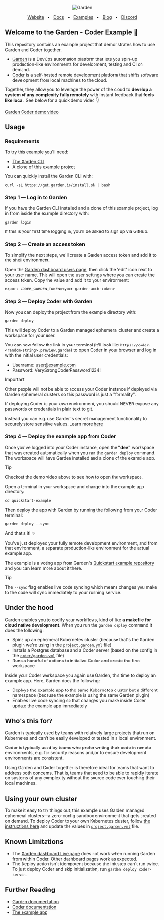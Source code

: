 <p align="center">
  <picture>
    <source media="(prefers-color-scheme: dark)" srcset="https://github-production-user-asset-6210df.s3.amazonaws.com/658727/272340510-34957be5-7318-4473-8141-2751ca571c4f.png">
    <source media="(prefers-color-scheme: light)" srcset="https://github-production-user-asset-6210df.s3.amazonaws.com/658727/272340472-ad8d7a46-ef85-47ea-9129-d815206ed2f6.png">
    <img alt="Garden" src="https://github-production-user-asset-6210df.s3.amazonaws.com/658727/272340472-ad8d7a46-ef85-47ea-9129-d815206ed2f6.png">
  </picture>
</p>
<div align="center">
  <a href="https://garden.io/?utm_source=github-garden-coder">Website</a>
  <span>&nbsp;&nbsp;•&nbsp;&nbsp;</span>
  <a href="https://docs.garden.io/?utm_source=github-garden-coder">Docs</a>
  <span>&nbsp;&nbsp;•&nbsp;&nbsp;</span>
  <a href="https://github.com/garden-io/garden/tree/0.13.21/examples">Examples</a>
  <span>&nbsp;&nbsp;•&nbsp;&nbsp;</span>
  <a href="https://garden.io/blog/?utm_source=github-garden-coder">Blog</a>
  <span>&nbsp;&nbsp;•&nbsp;&nbsp;</span>
  <a href="https://go.garden.io/discord">Discord</a>
</div>

## Welcome to the Garden - Coder Example 👋

This repository contains an example project that demonstrates how to use Garden and Coder together.

- [Garden](https://docs.garden.io) is a DevOps automation platform that lets you spin-up production-like environments for development, testing and CI on demand.
- [Coder](https://coder.com/docs/v2/latest) is a self-hosted remote development platform that shifts software development from local machines to the cloud.

Together, they allow you to leverage the power of the cloud to **develop a system of any complexity fully remotely** with instant feedback that **feels like local**. See below for a quick demo video 👇

[Garden Coder demo video](https://github.com/garden-io/garden-coder-example/assets/5373776/570ff3bd-e3c4-4fb7-a94c-475131200bc9)

## Usage

### Requirements

To try this example you'll need:

- [The Garden CLI](https://docs.garden.io/getting-started/quickstart#step-1-install-garden)
- A clone of this example project

You can quickly install the Garden CLI with:

```
curl -sL https://get.garden.io/install.sh | bash
```

### Step 1 — Log in to Garden

If you have the Garden CLI installed and a clone of this example project, log in from inside the example directory with:

```console
garden login
```

If this is your first time logging in, you'll be asked to sign up via GitHub.

### Step 2 — Create an access token

To simplify the next steps, we'll create a Garden access token and add it to the shell environment.

Open the [Garden dashboard users page](https://app.garden.io/users), then click the 'edit' icon next to your user name. This will open the user settings where you can create the access token. Copy the value and add it to your environment:

```console
export CODER_GARDEN_TOKEN=<your-garden-auth-token>
```

### Step 3 — Deploy Coder with Garden

Now you can deploy the project from the example directory with:

```console
garden deploy
```

This will deploy Coder to a Garden managed ephemeral cluster and create a workspace for your user.

You can now follow the link in your terminal (it'll look like `https://coder.<random-string>.preview.garden`) to open Coder in your browser and log in with the initial user credentials:

- Username: user@example.com
- Password: VeryStrongCoderPassword1234!

> [!IMPORTANT]
> Other people will not be able to access your Coder instance if deployed via Garden ephemeral clusters so this password is just a "formality".
>
> If deploying Coder to your _own_ environment, you should NEVER expose any passwords or credentials in plain text to git.
>
> Instead you can e.g. use Garden's secret management functionality to securely store sensitive values. Learn more [here](https://garden.io/plans)

### Step 4 — Deploy the example app from Coder

Once you've logged into your Coder instance, open the **"dev"** workspace that was created automatically when you ran the `garden deploy` command. The workspace will have Garden installed and a clone of the example app.

> [!TIP]
> Checkout the demo video above to see how to open the workspace.

Open a terminal in your workspace and change into the example app directory:

```console
cd quickstart-example
```

Then deploy the app with Garden by running the following from your Coder terminal:

```console
garden deploy --sync
```

And that's it! ✨

You've just deployed your fully remote development environment, and from that environment, a separate production-like environment for the actual example app.

The example is a voting app from Garden's [Quickstart example repository](https://github.com/garden-io/quickstart-example) and you can learn more about it there.

> [!TIP]
> The `--sync` flag enables live code syncing which means changes you make to the code will sync immediately to your running service.

## Under the hood

Garden enables you to codify your workflows, kind of like **a makefile for cloud native development**. When you run the `garden deploy` command it does the following:

- Spins up an ephemeral Kubernetes cluster (because that's the Garden plugin we're using in the [`project.garden.yml`](https://github.com/garden-io/garden-coder-example/blob/main/project.garden.yml) file)
- Installs a Postgres database and a Coder server (based on the config in the [`coder/garden.yml`](https://github.com/garden-io/garden-coder-example/blob/main/coder/garden.yml) file)
- Runs a handful of actions to initialize Coder and create the first workspace

Inside your Coder workspace you again use Garden, this time to deploy an example app. Here, Garden does the following:

- Deploys [the example app](https://github.com/garden-io/quickstart-example) to the same Kubernetes cluster but a different namespace (because the example is using the same Garden plugin)
- Enables live code syncing so that changes you make inside Coder update the example app immediately

## Who's this for?

Garden is typically used by teams with relatively large projects that run on Kubernetes and can't be easily developed or tested in a local environment.

Coder is typically used by teams who prefer writing their code in remote environments, e.g. for security reasons and/or to ensure development environments are consistent.

Using Garden and Coder together is therefore ideal for teams that want to address both concerns. That is, teams that need to be able to rapidly iterate on systems of any complexity without the source code ever touching their local machines.

## Using your own cluster

To make it easy to try things out, this example uses Garden managed ephemeral clusters—a zero-config sandbox environment that gets created on demand. To deploy Coder to your own Kubernetes cluster, follow [the instructions here](https://docs.garden.io/kubernetes-plugins/remote-k8s) and update the values in [`project.garden.yml`](https://github.com/garden-io/garden-coder-example/blob/main/project.garden.yml) file.

## Known Limitations

- The [Garden dashboard Live page](https://docs.garden.io/using-garden/dashboard#live-page) does not work when running Garden from within Coder. Other dashboard pages work as expected.
- The Deploy action isn't idempotent because the init step can't run twice. To just deploy Coder and skip initialization, run `garden deploy coder-server`.

## Further Reading

- [Garden documentation](https://docs.garden.io)
- [Coder documentation](https://coder.com/docs)
- [The example app](https://github.com/garden-io/quickstart-example)
